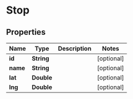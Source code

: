 
# Stop

## Properties
Name | Type | Description | Notes
------------ | ------------- | ------------- | -------------
**id** | **String** |  |  [optional]
**name** | **String** |  |  [optional]
**lat** | **Double** |  |  [optional]
**lng** | **Double** |  |  [optional]



